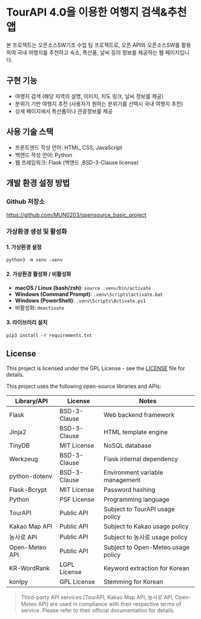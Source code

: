 # TourAPI 4.0을 이용한 여행지 검색&추천 앱
본 프로젝트는 오픈소스SW기초 수업 팀 프로젝트로, 오픈 API와 오픈소스SW를 활용하여 국내 여행지를 추천하고 숙소, 특산품, 날씨 등의 정보를 제공하는 웹 페이지입니다.

## 구현 기능
- 여행지 검색 (해당 지역의 설명, 이미지, 지도 링크, 날씨 정보를 제공)
- 분위기 기반 여행지 추천 (사용자가 원하는 분위기를 선택시 국내 여행지 추천)
- 상세 페이지에서 특산품이나 관광정보를 제공

## 사용 기술 스택
- 프론트엔드 작성 언어: HTML, CSS, JavaScript
- 백엔드 작성 언어: Python
- 웹 프레임워크: Flask (백엔드 ,BSD-3-Clause license)


## 개발 환경 설정 방법

### Github 저장소
https://github.com/MUN0203/opensource_basic_project

### 가상환경 생성 및 활성화
#### 1. 가상환경 설정
    python3 -m venv .venv

#### 2. 가상환경 활성화 / 비활성화
- **macOS / Linux (bash/zsh)**: `source .venv/bin/activate`
- **Windows (Command Prompt)**: `.venv\Scripts\activate.bat`
- **Windows (PowerShell)**: `.venv\Scripts\Activate.ps1`
- 비활성화: `deactivate`

#### 3. 라이브러리 설치
    pip3 install -r requirements.txt

## License

This project is licensed under the GPL License - see the [LICENSE](LICENSE) file for details.

This project uses the following open-source libraries and APIs:

| Library/API      | License        | Notes |
|-------------------|----------------|-------|
| Flask             | BSD-3-Clause   | Web backend framework |
| Jinja2            | BSD-3-Clause   | HTML template engine |
| TinyDB            | MIT License    | NoSQL database |
| Werkzeug          | BSD-3-Clause   | Flask internal dependency |
| python-dotenv     | BSD-3-Clause   | Environment variable management |
| Flask-Bcrypt      | MIT License    | Password hashing |
| Python            | PSF License    | Programming language |
| TourAPI           | Public API     | Subject to TourAPI usage policy |
| Kakao Map API     | Public API     | Subject to Kakao usage policy |
| 농사로 API         | Public API     | Subject to 농사로 usage policy |
| Open-Meteo API    | Public API     | Subject to Open-Meteo usage policy |
| KR-WordRank       | LGPL License   | Keyword extraction for Korean |
| konlpy            | GPL License    | Stemming for Korean |

> 
> Third-party API services (TourAPI, Kakao Map API, 농사로 API, Open-Meteo API) are used in compliance with their respective terms of service. Please refer to their official documentation for details.